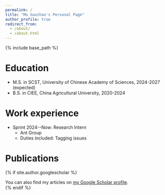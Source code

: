 ```yaml
---
permalink: /
title: "Mo Guozhao's Personal Page"
author_profile: true
redirect_from: 
  - /about/
  - /about.html
---
```


{% include base_path %}

Education
======
* M.S. in SCST, University of Chinese Academy of Sciences, 2024-2027 (expected)
* B.S. in CIEE, China Agricultural University, 2020-2024

Work experience
======
* Sprint 2024--Now: Research Intern
  * Ant Group
  * Duties included: Tagging issues

Publications
======
  {% if site.author.googlescholar %}
    <div class="wordwrap">You can also find my articles on <a href="{{site.author.googlescholar}}">my Google Scholar profile</a>.</div>
  {% endif %}
  <!-- <ul>{% for post in site.publications reversed %}
    {% include archive-single-cv.html %}
  {% endfor %}</ul> -->
  
<!-- Service and leadership
======
* Currently signed in to 43 different slack teams -->